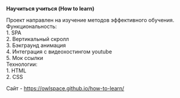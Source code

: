 **Научиться учиться (How to learn)**

Проект направлен на изучение методов эффективного обучения.<br>
Функциональность:<br>
    1. SPA<br>
    2. Вертикальный скролл<br>
    3. Бэкграунд анимация<br>
    4. Интеграция с видеохостингом youtube<br>
    5. Мок ссылки<br>
Технологии:<br>
    1. HTML<br>
    2. CSS<br>

Сайт - https://owlspace.github.io/how-to-learn/
